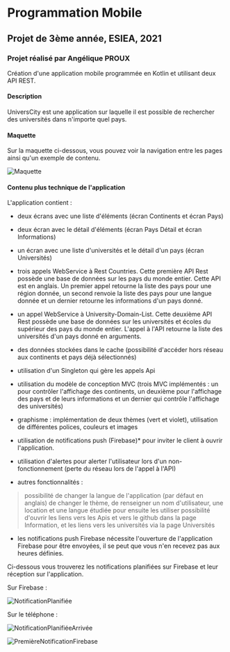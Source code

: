 # Programmation Mobile

## Projet de 3ème année, ESIEA, 2021

### Projet réalisé par Angélique PROUX

Création d'une application mobile programmée en Kotlin et utilisant deux API REST.

#### Description

UniversCity est une application sur laquelle il est possible de rechercher des universités dans n'importe quel pays.

#### Maquette

Sur la maquette ci-dessous, vous pouvez voir la navigation entre les pages ainsi qu'un exemple de contenu.

![Maquette](https://user-images.githubusercontent.com/72751313/119257640-74a7ba00-bbc6-11eb-8740-5d8c7e853235.png)


#### Contenu plus technique de l'application

L'application contient :

- deux écrans avec une liste d'éléments (écran Continents et écran Pays)

- deux écran avec le détail d'éléments (écran Pays Détail et écran Informations)

- un écran avec une liste d'universités et le détail d'un pays (écran Universités)

- trois appels WebService à Rest Countries. Cette première API Rest possède une base de données sur les pays du monde entier. Cette API est en anglais. Un premier appel retourne la liste des pays pour une région donnée, un second renvoie la liste des pays pour une langue donnée et un dernier retourne les informations d'un pays donné.

- un appel WebService à University-Domain-List. Cette deuxième API Rest possède une base de données sur les universités et écoles du supérieur des pays du monde entier. L'appel à l'API retourne la liste des universités d'un pays donné en arguments.

- des données stockées dans le cache (possibilité d'accéder hors réseau aux continents et pays déjà sélectionnés)

- utilisation d'un Singleton qui gère les appels Api

- utilisation du modèle de conception MVC (trois MVC implémentés : un pour contrôler l'affichage des continents, un deuxième pour l'affichage des pays et de leurs informations et un dernier qui contrôle l'affichage des universités)

- graphisme : implémentation de deux thèmes (vert et violet), utilisation de différentes polices, couleurs et images

- utilisation de notifications push (Firebase)* pour inviter le client à ouvrir l'application.

- utilisation d'alertes pour alerter l'utilisateur lors d'un non-fonctionnement (perte du réseau lors de l'appel à l'API)

- autres fonctionnalités : 
> possibilité de changer la langue de l'application (par défaut en anglais) de changer le thème, de renseigner un nom d'utilisateur, une location et une langue étudiée pour ensuite les utiliser
> possibilité d'ouvrir les liens vers les Apis et vers le github dans la page Information, et les liens vers les universités via la page Universités

* les notifications push Firebase nécessite l'ouverture de l'application Firebase pour être envoyées, il se peut que vous n'en recevez pas aux heures définies.

Ci-dessous vous trouverez les notifications planifiées sur Firebase et leur réception sur l'application.

Sur Firebase :

![NotificationPlanifiée](https://user-images.githubusercontent.com/72751313/119254736-62268400-bbb8-11eb-97cd-205d8228aa3f.png)

Sur le téléphone :

![NotificationPlanifiéeArrivée](https://user-images.githubusercontent.com/72751313/119254757-82eed980-bbb8-11eb-8356-867f6e3effa6.png)

![PremièreNotificationFirebase](https://user-images.githubusercontent.com/72751313/119254766-8e420500-bbb8-11eb-8c04-bb30ca09426a.png)
